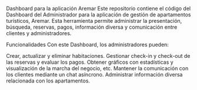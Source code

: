 Dashboard para la aplicación Aremar Este repositorio contiene el código del Dashboard del Administrador para la aplicación de gestión de apartamentos turísticos, Aremar. Esta herramienta permite administrar la presentación, búsqueda, reservas, pagos, información diversa y comunicación entre clientes y administradores.

Funcionalidades Con este Dashboard, los administradores pueden:

Crear, actualizar y eliminar habitaciones. Gestionar check-in y check-out de las reservas y evaluar los pagos. Obtener gráficos con estadísticas y visualización de la marcha del negocio, etc. Mantener la comunicación con los clientes mediante un chat asíncrono. Administrar información diversa relacionada con los apartamentos.
